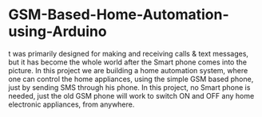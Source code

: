 # GSM-Based-Home-Automation-using-Arduino
t was primarily designed for making and receiving calls & text messages, but it has become the whole world after the Smart phone comes into the picture. In this project we are building a home automation system, where one can control the home appliances, using the simple GSM based phone, just by sending SMS through his phone. In this project, no Smart phone is needed, just the old GSM phone will work to switch ON and OFF any home electronic appliances, from anywhere.
